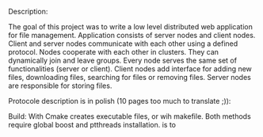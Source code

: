 Description:

The goal of this project was to write a low level distributed web application for file management. Application consists of server nodes and client nodes. Client and server nodes communicate with each other using a defined protocol. Nodes cooperate with each other in clusters. They can dynamically join and leave groups. Every node serves the same set of functionalities (server or client). Client nodes add interface for adding new files, downloading files, searching for files or removing files. Server nodes are responsible for storing files. 

Protocole description is in polish (10 pages too much to translate ;)):

Build:
With Cmake creates executable files, or wih makefile. Both methods require global boost and ptthreads installation. 
is to
